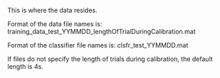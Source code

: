 This is where the data resides.

Format of the data file names is:
training_data_test_YYMMDD_lengthOfTrialDuringCalibration.mat

Format of the classifier file names is:
clsfr_test_YYMMDD.mat

If files do not specify the length of trials during calibration, the default length is 4s.